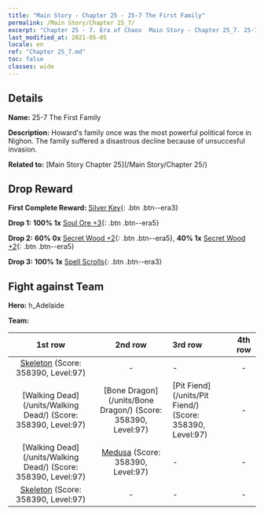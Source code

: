 ```yaml
---
title: "Main Story - Chapter 25 - 25-7 The First Family"
permalink: /Main Story/Chapter 25_7/
excerpt: "Chapter 25 - 7. Era of Chaos  Main Story - Chapter 25_7. 25-7 The First Family"
last_modified_at: 2021-05-05
locale: en
ref: "Chapter 25_7.md"
toc: false
classes: wide
---
```


## Details

 **Name:** 25-7 The First Family

 **Description:** Howard's family once was the most powerful political force in Nighon. The family suffered a disastrous decline because of unsuccesful invasion.

 **Related to:** [Main Story Chapter 25](/Main Story/Chapter 25/)

## Drop Reward

 **First Complete Reward:** [Silver Key](/Items/con_693/){: .btn .btn--era3}

 **Drop 1:** **100% 1x** [Soul Ore +3](/Items/mat_82/){: .btn .btn--era5}

 **Drop 2:** **60% 0x** [Secret Wood +2](/Items/mat_76/){: .btn .btn--era5}, **40% 1x** [Secret Wood +2](/Items/mat_76/){: .btn .btn--era5}

 **Drop 3:** **100% 1x** [Spell Scrolls](/Items/con_694/){: .btn .btn--era3}


## Fight against Team
 **Hero:** h_Adelaide

 **Team:**


  | 1st row | 2nd row | 3rd row | 4th row |
  |:----:|:----:|:----|:----:|
  | [Skeleton](/units/Skeleton/) (Score: 358390, Level:97)  | - | - | - |
  | [Walking Dead](/units/Walking Dead/) (Score: 358390, Level:97)  | [Bone Dragon](/units/Bone Dragon/) (Score: 358390, Level:97)  | [Pit Fiend](/units/Pit Fiend/) (Score: 358390, Level:97)  | - |
  | [Walking Dead](/units/Walking Dead/) (Score: 358390, Level:97)  | [Medusa](/units/Medusa/) (Score: 358390, Level:97)  | - | - |
  | [Skeleton](/units/Skeleton/) (Score: 358390, Level:97)  | - | - | - |


